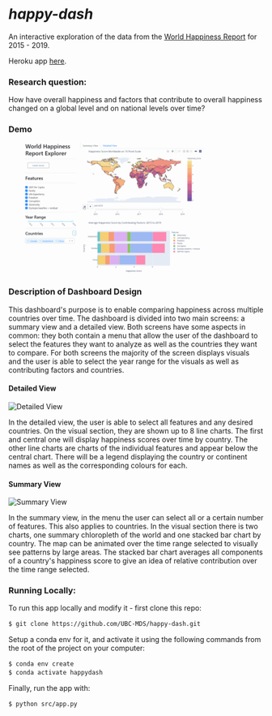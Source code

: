 # *happy-dash*

An interactive exploration of the data from the [World Happiness Report](https://worldhappiness.report/) for 2015 - 2019. 

Heroku app [here](https://happydash.herokuapp.com/).

### Research question:

How have overall happiness and factors that contribute to overall happiness changed on a global level and on national levels over time?

### Demo

![demo_gif](visuals/happy_dash_demo.gif)

### Description of Dashboard Design
This dashboard's purpose is to enable comparing happiness across multiple countries over time.
The dashboard is divided into two main screens: a summary view and a detailed view.
Both screens have some aspects in common: they  both contain a menu that  allow the user of the dashboard to select the features they want to analyze as well as the countries they want to compare. For both screens the majority of the screen displays visuals and the user is able to select the year range for the visuals as well as contributing factors and countries.

#### Detailed View

![Detailed View](visuals/Detailed_view.png)

In the detailed view, the user is able to select all features and any desired countries. On the visual section, they are shown up to 8 line charts. The first and central one will display happiness scores over time by country. The other line charts are charts of the individual features and  appear below the central chart. There will be a legend displaying the country or continent names as well as the corresponding colours for each.

#### Summary View

![Summary View](visuals/Overview.png)

In the summary view, in the menu the user can select all or a certain number of features. This also applies to countries. In the visual section there is two charts, one summary chloropleth of the world and one stacked bar chart by country. The map can be animated over the time range selected to visually see patterns by large areas. The stacked bar chart averages all components of a country's happiness score to give an idea of relative contribution over the time range selected.

### Running Locally:

To run this app locally and modify it - first clone this repo:

```bash
$ git clone https://github.com/UBC-MDS/happy-dash.git
```

Setup a conda env for it, and activate it using the following commands from the root of the project on your computer:

```bash
$ conda env create
$ conda activate happydash
```

Finally, run the app with:

```bash
$ python src/app.py
```


